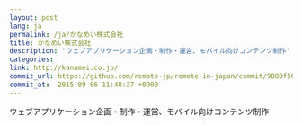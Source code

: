 ```yaml
---
layout: post
lang: ja
permalink: /ja/かなめい株式会社
title: かなめい株式会社
description: 'ウェブアプリケーション企画・制作・運営、モバイル向けコンテンツ制作'
categories: 
link: http://kanamei.co.jp/
commit_url: https://github.com/remote-jp/remote-in-japan/commit/9880f509ec79bbc0b8d53013f44b422a7c0fe37c
commit_at:  2015-09-06 11:48:37 +0900
---
```


<p>ウェブアプリケーション企画・制作・運営、モバイル向けコンテンツ制作</p>
